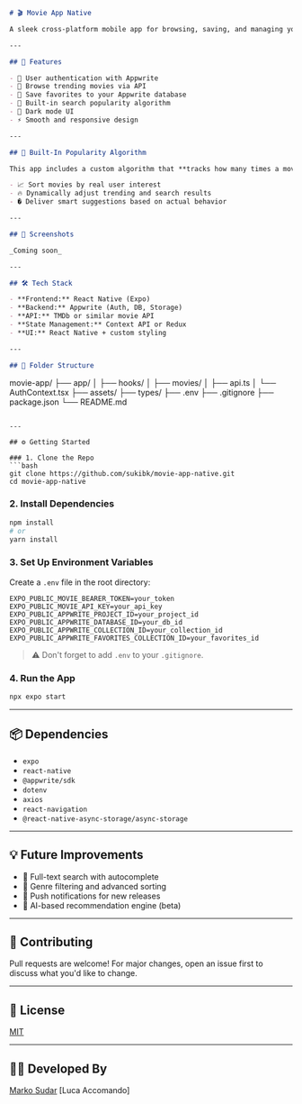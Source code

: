 ```markdown
# 🎬 Movie App Native

A sleek cross-platform mobile app for browsing, saving, and managing your favorite movies. Built using **React Native** and powered by **Appwrite** for backend services and secure authentication.

---

## 🚀 Features

- 🔐 User authentication with Appwrite
- 🎥 Browse trending movies via API
- 💾 Save favorites to your Appwrite database
- 🧠 Built-in search popularity algorithm
- 🌙 Dark mode UI
- ⚡ Smooth and responsive design

---

## 🧠 Built-In Popularity Algorithm

This app includes a custom algorithm that **tracks how many times a movie has been searched** and uses that data to:

- 📈 Sort movies by real user interest
- 🔥 Dynamically adjust trending and search results
- � Deliver smart suggestions based on actual behavior

---

## 📱 Screenshots

_Coming soon_

---

## 🛠️ Tech Stack

- **Frontend:** React Native (Expo)
- **Backend:** Appwrite (Auth, DB, Storage)
- **API:** TMDb or similar movie API
- **State Management:** Context API or Redux
- **UI:** React Native + custom styling

---

## 📂 Folder Structure

```
movie-app/
├── app/
│   ├── hooks/
│   ├── movies/
│   ├── api.ts
│   └── AuthContext.tsx
├── assets/
├── types/
├── .env
├── .gitignore
├── package.json
└── README.md
```

---

## ⚙️ Getting Started

### 1. Clone the Repo
```bash
git clone https://github.com/sukibk/movie-app-native.git
cd movie-app-native
```

### 2. Install Dependencies
```bash
npm install
# or
yarn install
```

### 3. Set Up Environment Variables

Create a `.env` file in the root directory:

```env
EXPO_PUBLIC_MOVIE_BEARER_TOKEN=your_token
EXPO_PUBLIC_MOVIE_API_KEY=your_api_key
EXPO_PUBLIC_APPWRITE_PROJECT_ID=your_project_id
EXPO_PUBLIC_APPWRITE_DATABASE_ID=your_db_id
EXPO_PUBLIC_APPWRITE_COLLECTION_ID=your_collection_id
EXPO_PUBLIC_APPWRITE_FAVORITES_COLLECTION_ID=your_favorites_id
```

> ⚠️ Don't forget to add `.env` to your `.gitignore`.

### 4. Run the App
```bash
npx expo start
```

---

## 📦 Dependencies

- `expo`
- `react-native`
- `@appwrite/sdk`
- `dotenv`
- `axios`
- `react-navigation`
- `@react-native-async-storage/async-storage`

---

## 💡 Future Improvements

- 🔎 Full-text search with autocomplete
- 📂 Genre filtering and advanced sorting
- 🔔 Push notifications for new releases
- 🧠 AI-based recommendation engine (beta)

---

## 🙌 Contributing

Pull requests are welcome! For major changes, open an issue first to discuss what you'd like to change.

---

## 📄 License

[MIT](LICENSE)

---

## 👨‍💻 Developed By

[Marko Sudar](https://github.com/sukibk)
[Luca Accomando]
```
